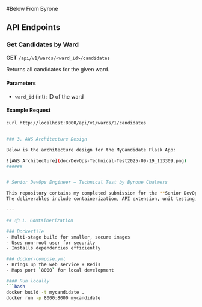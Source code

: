 <!--  -->

#Below From Byrone

## API Endpoints

### Get Candidates by Ward
**GET** `/api/v1/wards/<ward_id>/candidates`

Returns all candidates for the given ward.

#### Parameters
- `ward_id` (int): ID of the ward

#### Example Request
```bash
curl http://localhost:8000/api/v1/wards/1/candidates


### 3. AWS Architecture Design

Below is the architecture design for the MyCandidate Flask App:

![AWS Architecture](doc/DevOps-Technical-Test2025-09-19_113309.png)
######


# Senior DevOps Engineer – Technical Test by Byrone Chalmers

This repository contains my completed submission for the **Senior DevOps Engineer Technical Test**.  
The deliverables include containerization, API extension, unit testing, AWS architecture design, and CI/CD pipeline documentation.

---

## 📦 1. Containerization

### Dockerfile
- Multi-stage build for smaller, secure images
- Uses non-root user for security
- Installs dependencies efficiently

### docker-compose.yml
- Brings up the web service + Redis
- Maps port `8000` for local development

#### Run locally
```bash
docker build -t mycandidate .
docker run -p 8000:8000 mycandidate
